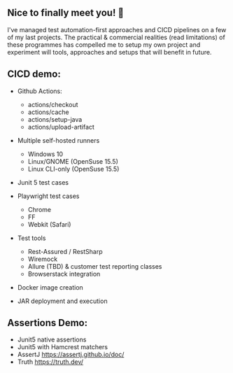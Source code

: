 ## Nice to finally meet you! 👋

<!--
**Moonbeam69/Moonbeam69** is a ✨ _special_ ✨ repository because its `README.md` (this file) appears on your GitHub profile. -->

I've managed test automation-first approaches and CICD pipelines on a few of my last projects. The practical & commercial realities (read limitations) of these programmes has compelled me to setup my own project and experiment will tools, approaches and setups that will benefit in future. 

## CICD demo:

- Github Actions:

  - actions/checkout
  - actions/cache
  - actions/setup-java
  - actions/upload-artifact

- Multiple self-hosted runners
  - Windows 10
  - Linux/GNOME (OpenSuse 15.5)
  - Linux CLI-only (OpenSuse 15.5)

- Junit 5 test cases
  
- Playwright test cases
  - Chrome
  - FF
  - Webkit (Safari)

- Test tools
  - Rest-Assured / RestSharp
  - Wiremock
  - Allure (TBD) & customer test reporting classes
  - Browserstack integration
 
- Docker image creation
 - JAR deployment and execution

## Assertions Demo:

- Junit5 native assertions
- Junit5 with Hamcrest matchers
- AssertJ  https://assertj.github.io/doc/
- Truth https://truth.dev/

